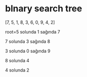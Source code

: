 # blnary search tree

[7, 5, 1, 8, 3, 6, 0, 9, 4, 2]

root=5  solunda 1  sağında 7

7   solunda 3 sağında 8

3 solunda 0 sağında 9

8  solunda 4

4 solunda 2


